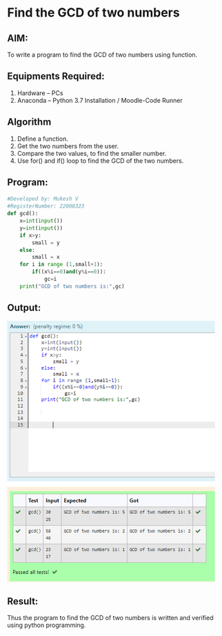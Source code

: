 # Find the GCD of two numbers

## AIM:
To write a program to find the GCD of two numbers using function.

## Equipments Required:
1. Hardware – PCs
2. Anaconda – Python 3.7 Installation / Moodle-Code Runner

## Algorithm
1. Define a function.
2. Get the two numbers from the user.
3. Compare the two values, to find the smaller number.
4. Use for() and if() loop to find the GCD of the two numbers.

## Program:
``` python
#Developed by: Mukesh V
#RegisterNumber: 22008323
def gcd():
    x=int(input())
    y=int(input())
    if x>y:
        small = y
    else:
        small = x
    for i in range (1,small+1):
        if((x%i==0)and(y%i==0)):
            gc=i
    print("GCD of two numbers is:",gc)
```

## Output:
![gcd of two number](/output.png)


## Result:
Thus the program to find the GCD of two numbers is written and verified using python programming.
